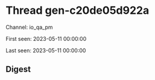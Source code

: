 # Thread gen-c20de05d922a
Channel: io_qa_pm

First seen: 2023-05-11 00:00:00

Last seen: 2023-05-11 00:00:00

## Digest


